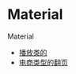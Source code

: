 Material
========

Material


* [播放类的](http://daxue.qq.com/open/detail/id/39)
* [电商类型的翻页](http://hd.mi.com/webfile/zt/hd/2014061102/index.html#goodslist)
